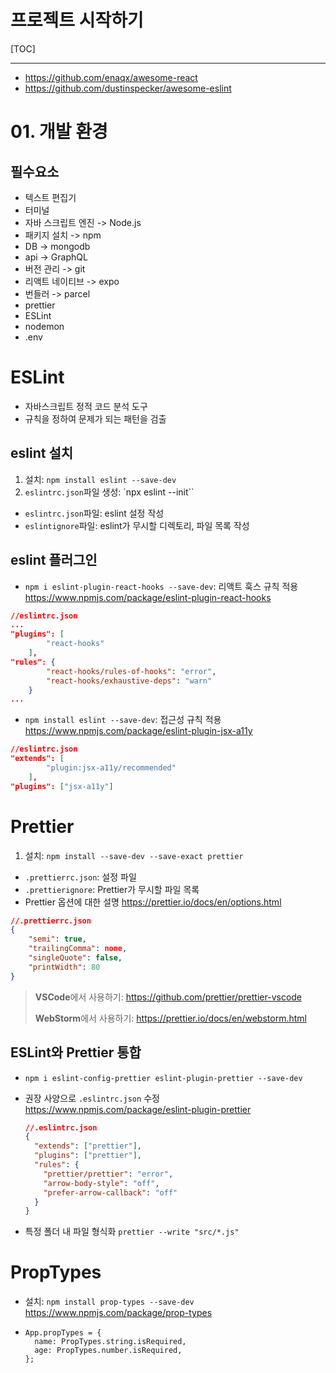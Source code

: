 # 프로젝트 시작하기

[TOC]

------

- https://github.com/enaqx/awesome-react
- https://github.com/dustinspecker/awesome-eslint

# 01. 개발 환경

## 필수요소

- 텍스트 편집기
- 터미널
- 자바 스크립트 엔진 -> Node.js
- 패키지 설치 -> npm
- DB -> mongodb
- api -> GraphQL
- 버전 관리 -> git
- 리액트 네이티브 -> expo
- 번들러 -> parcel
- prettier
- ESLint
- nodemon
- .env

# ESLint

- 자바스크립트 정적 코드 분석 도구
- 규칙을 정하여 문제가 되는 패턴을 검출

## eslint 설치

1. 설치: `npm install eslint --save-dev`
2. `eslintrc.json`파일 생성: `npx eslint --init``

- `eslintrc.json`파일: eslint 설정 작성
- `eslintignore`파일: eslint가 무시할 디렉토리, 파일 목록 작성

## eslint 플러그인

- `npm i eslint-plugin-react-hooks --save-dev`: 리액트 훅스 규칙 적용
  https://www.npmjs.com/package/eslint-plugin-react-hooks

```json
//eslintrc.json
...
"plugins": [
        "react-hooks"
    ],
"rules": {
        "react-hooks/rules-of-hooks": "error",
    	"react-hooks/exhaustive-deps": "warn"
    }
...
```

- `npm install eslint --save-dev`: 접근성 규칙 적용
  https://www.npmjs.com/package/eslint-plugin-jsx-a11y

```json
//eslintrc.json
"extends": [
        "plugin:jsx-a11y/recommended"
    ],
"plugins": ["jsx-a11y"]
```



# Prettier

1. 설치: `npm install --save-dev --save-exact prettier`

- `.prettierrc.json`: 설정 파일
- `.prettierignore`: Prettier가 무시할 파일 목록 
- Prettier 옵션에 대한 설명
  https://prettier.io/docs/en/options.html

```json
//.prettierrc.json
{
    "semi": true,
    "trailingComma": none,
    "singleQuote": false,
    "printWidth": 80
}
```

> **VSCode**에서 사용하기: https://github.com/prettier/prettier-vscode
>
> **WebStorm**에서 사용하기: https://prettier.io/docs/en/webstorm.html

## ESLint와 Prettier 통합

- `npm i eslint-config-prettier eslint-plugin-prettier --save-dev `

- 권장 사양으로 `.eslintrc.json` 수정 
  https://www.npmjs.com/package/eslint-plugin-prettier

  ```json
  //.eslintrc.json
  {
    "extends": ["prettier"],
    "plugins": ["prettier"],
    "rules": {
      "prettier/prettier": "error",
      "arrow-body-style": "off",
      "prefer-arrow-callback": "off"
    }
  }
  ```

- 특정 폴더 내 파일 형식화 `prettier --write "src/*.js"`

# PropTypes

- 설치: `npm install prop-types --save-dev`
  https://www.npmjs.com/package/prop-types

- ```
  App.propTypes = {
  	name: PropTypes.string.isRequired,
  	age: PropTypes.number.isRequired,
  };
  ```

  
